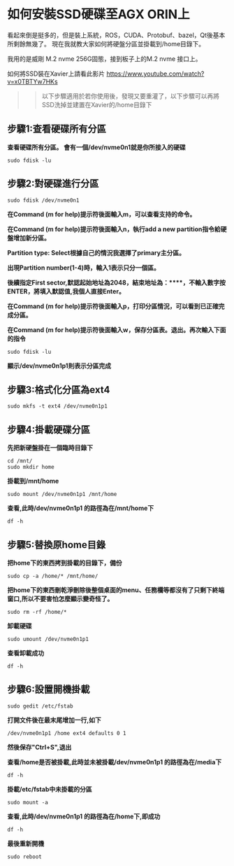 如何安裝SSD硬碟至AGX ORIN上
==================
看起來倒是挺多的，但是裝上系統，ROS，CUDA、Protobuf、bazel，Qt後基本所剩餘無幾了。
現在我就教大家如何將硬盤分區並掛載到/home目錄下。

我用的是威剛 M.2 nvme 256G固態，接到板子上的M.2 nvme 接口上。

如何將SSD裝在Xavier上請看此影片
https://www.youtube.com/watch?v=x0TBTYw7HKs

>>以下步驟適用於若你使用後，發現又要重灌了，以下步驟可以再將SSD洗掉並建置在Xavier的/home目錄下


步驟1:查看硬碟所有分區
---

**查看硬碟所有分區。 會有一個/dev/nvme0n1就是你所接入的硬碟**
```
sudo fdisk -lu
```
步驟2:對硬碟進行分區
---
```
sudo fdisk /dev/nvme0n1
```
**在Command (m for help)提示符後面輸入m，可以查看支持的命令。**

**在Command (m for help)提示符後面輸入n，執行add a new partition指令給硬盤增加新分區。**

**Partition type: Select根據自己的情況我選擇了primary主分區。**

**出現Partition number(1-4)時，輸入1表示只分一個區。**

**後續指定First sector,默認起始地址為2048，結束地址為：****，不輸入數字按ENTER，將填入默認值,我個人直接Enter。**

**在Command (m for help)提示符後面輸入p，打印分區情況，可以看到已正確完成分區。**

**在Command (m for help)提示符後面輸入w，保存分區表。退出。再次輸入下面的指令**
```
sudo fdisk -lu
```
**顯示/dev/nvme0n1p1則表示分區完成**

步驟3:格式化分區為ext4
---
```
sudo mkfs -t ext4 /dev/nvme0n1p1 
```
步驟4:掛載硬碟分區
---

**先把新硬盤掛在一個臨時目錄下**
```
cd /mnt/
sudo mkdir home
```
**掛載到/mnt/home**
```
sudo mount /dev/nvme0n1p1 /mnt/home
```
**查看,此時/dev/nvme0n1p1 的路徑為在/mnt/home下**
```
df -h
```
步驟5:替換原home目錄
---

**把home下的東西拷到掛載的目錄下，備份**
```
sudo cp -a /home/* /mnt/home/
```
**把home下的東西刪乾淨刪除後整個桌面的menu、任務欄等都沒有了只剩下終端窗口,所以不要害怕怎麼顯示變奇怪了。**
```
sudo rm -rf /home/*
```
**卸載硬碟**
```
sudo umount /dev/nvme0n1p1
```
**查看卸載成功**
```
df -h
```
步驟6:設置開機掛載
---
```
sudo gedit /etc/fstab
```
**打開文件後在最末尾增加一行,如下**
```
/dev/nvme0n1p1 /home ext4 defaults 0 1
```
**然後保存"Ctrl+S",退出**

**查看/home是否被掛載,此時並未被掛載/dev/nvme0n1p1 的路徑為在/media下**
```
df -h
```
**掛載/etc/fstab中未掛載的分區**
```
sudo mount -a
```
**查看,此時/dev/nvme0n1p1 的路徑為在/home下,即成功**
```
df -h
```
**最後重新開機**
```
sudo reboot
```
